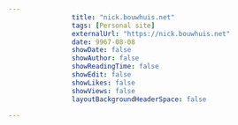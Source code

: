 ---
                title: "nick.bouwhuis.net"
                tags: [Personal site]
                externalUrl: "https://nick.bouwhuis.net"
                date: 9967-08-08
                showDate: false
                showAuthor: false
                showReadingTime: false
                showEdit: false
                showLikes: false
                showViews: false
                layoutBackgroundHeaderSpace: false
                ---
